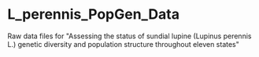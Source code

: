 # L_perennis_PopGen_Data
Raw data files for "Assessing the status of sundial lupine (Lupinus perennis L.) genetic diversity and population structure throughout eleven states"
